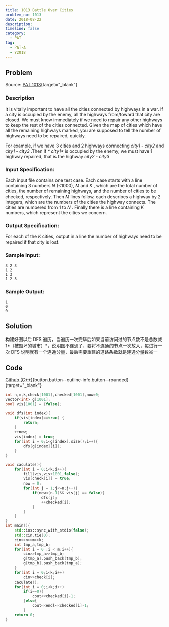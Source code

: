 ```yaml
---
title: 1013 Battle Over Cities
problem_no: 1013
date: 2018-08-22
description: 
timeline: false
category:
  - PAT
tag:
  - PAT-A
  - Y2018
---
```


<!--more-->

## Problem

Source: [PAT 1013](https://pintia.cn/problem-sets/994805342720868352/problems/994805500414115840){target="_blank"}

### Description

It is vitally important to have all the cities connected by highways in a war. If a city is occupied by the enemy, all
the highways from/toward that city are closed. We must know immediately if we need to repair any other highways to keep
the rest of the cities connected. Given the map of cities which have all the remaining highways marked, you are supposed
to tell the number of highways need to be repaired, quickly.

For example, if we have 3 cities and 2 highways connecting  _*city1*_ - _*city2*_ and _*city1*_ - _*city3*_ .Then if  _*
city1*_  is occupied by the enemy, we must have 1 highway repaired, that is the highway _*city2*_ - _*city3*_

### Input Specification:

Each input file contains one test case. Each case starts with a line containing 3 numbers _*N*_ (<1000), _*M*_ and _*K*_
, which are the total number of cities, the number of remaining highways, and the number of cities to be checked,
respectively. Then _*M*_ lines follow, each describes a highway by 2 integers, which are the numbers of the cities the
highway connects. The cities are numbered from 1 to  _*N*_ . Finally there is a line containing  _*K*_  numbers, which
represent the cities we concern.

### Output Specification:

For each of the _*K*_ cities, output in a line the number of highways need to be repaired if that city is lost.

### Sample Input:

```text
3 2 3
1 2
1 3
1 2 3
```

### Sample Output:

```text
1
0
0
```

## Solution

构建好图以后 DFS 遍历，当遍历一次完毕后如果当前访问过的节点数不是总数减 1*（被毁坏的城市）*，说明图不连通了，要将不连通的节点一次放入，每进行一次 DFS 说明就有一个连通分量，最后需要重建的道路条数就是连通分量数减一

## Code

[Github (C++)](https://github.com/Alomerry/algorithm/blob/master/pat/a/){button.button--outline-info.button--rounded}{target="_blank"}


```cpp
int n,m,k,check[1001],checked[1001],now=0;
vector<int> g[1001];
bool vis[1001] = {false};

void dfs(int index){
	if(vis[index]==true) {
		return;
	}
	++now;
	vis[index] = true;
	for(int i = 0;i<g[index].size();i++){
		dfs(g[index][i]);
	}
}

void caculate(){
	for(int i = 0;i<k;i++){
		fill(vis,vis+1001,false);
		vis[check[i]] = true;
		now = 0;
		for(int j = 1;j<=n;j++){
			if(now<(n-1)&& vis[j] == false){
				dfs(j);
				++checked[i];
			}
		}
	}
}
int main(){
	std::ios::sync_with_stdio(false);
	std::cin.tie(0);
	cin>>n>>m>>k;
	int tmp_a,tmp_b;
	for(int i = 0 ;i < m;i++){
		cin>>tmp_a>>tmp_b;
		g[tmp_a].push_back(tmp_b);
		g[tmp_b].push_back(tmp_a);
	}
	for(int i = 0;i<k;i++)
		cin>>check[i];
	caculate();
	for(int i = 0;i<k;i++)
		if(i==0){
			cout<<checked[i]-1;
		}else{
			cout<<endl<<checked[i]-1;
		}
	return 0;
}
```
